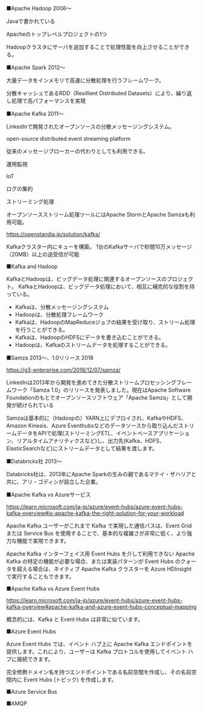 
■Apache Hadoop 2006～

Javaで書かれている

Apacheのトップレベルプロジェクトの1つ

Hadoopクラスタにサーバを追加することで処理性能を向上させることができる。

■Apache Spark 2012～

大量データをインメモリで高速に分散処理を行うフレームワーク。

分散キャッシュであるRDD（Resillient Distributed Datasets）により、繰り返し処理で高パフォーマンスを実現

■Apache Kafka 2011～

LinkedInで開発されたオープンソースの分散メッセージングシステム。

open-source distributed event streaming platform


従来のメッセージブローカーの代わりとしても利用できる。

運用監視

IoT

ログの集約

ストリーミング処理

オープンソースストリーム処理ツールにはApache StormとApache Samzaも利用可能。

https://openstandia.jp/solution/kafka/

Kafkaクラスター内にキューを構築。
1台のKafkaサーバで秒間10万メッセージ（20MB）以上の送受信が可能

■Kafka and Hadoop

KafkaとHadoopは、ビッグデータ処理に関連するオープンソースのプロジェクト。
KafkaとHadoopは、ビッグデータ処理において、相互に補完的な役割を持っている。

- Kafkaは、分散メッセージングシステム
- Hadoopは、分散処理フレームワーク
- Kafkaは、HadoopのMapReduceジョブの結果を受け取り、ストリーム処理を行うことができる。
- Kafkaは、HadoopのHDFSにデータを書き込むことができる。
- Hadoopは、Kafkaのストリームデータを処理することができる。

■Samza 2013～、1.0リリース 2018

https://g3-enterprise.com/2018/12/07/samza/

LinkedInは2013年から開発を進めてきた分散ストリームプロセッシングフレームワーク「Samza 1.0」のリリースを発表しました。現在はApache Software Foundationのもとでオープンソースソフトウェア「Apache Samza」として開発が続けられている

Samzaは基本的に（Hadoopの）YARN上にデプロイされ、KafkaやHDFS、Amazon Kinesis、Azure Eventhubsなどのデータソースから取り込んだストリームデータをAPIで処理(ストリーミングETL、イベントベースアプリケーション、リアルタイムアナリティクスなど)し、出力先(Kafka、HDFS、ElasticSearchなど)にストリームデータとして結果を渡します。


■Databricks社 2013～

Databricks社は、2013年にApache Sparkの生みの親であるマテイ・ザハリアと共に、アリ・ゴディシが設立した企業。

■Apache Kafka vs Azureサービス

https://learn.microsoft.com/ja-jp/azure/event-hubs/azure-event-hubs-kafka-overview#is-apache-kafka-the-right-solution-for-your-workload

Apache Kafka ユーザーがこれまで Kafka で実現した通信パスは、Event Grid または Service Bus を使用することで、基本的な複雑さが非常に低く、より強力な機能で実現できます。

Apache Kafka インターフェイス用 Event Hubs を介して利用できない Apache Kafka の特定の機能が必要な場合、または実装パターンが Event Hubs のクォータを超える場合は、ネイティブ Apache Kafka クラスターを Azure HDInsight で実行することもできます。

■Apache Kafka vs Azure Event Hubs

https://learn.microsoft.com/ja-jp/azure/event-hubs/azure-event-hubs-kafka-overview#apache-kafka-and-azure-event-hubs-conceptual-mapping

概念的には、Kafka と Event Hubs は非常に似ています。

■Azure Event Hubs

Azure Event Hubs では、イベント ハブ上に Apache Kafka エンドポイントを提供します。これにより、ユーザーは Kafka プロトコルを使用してイベント ハブに接続できます。

完全修飾ドメイン名を持つエンドポイントである名前空間を作成し、その名前空間内に Event Hubs (トピック) を作成します。

■Azure Service Bus


■AMQP

